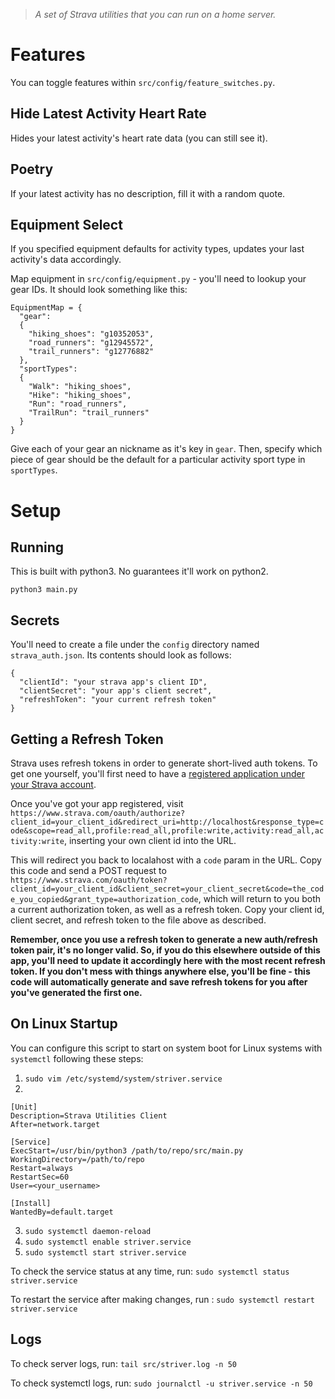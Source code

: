 > *A set of Strava utilities that you can run on a home server.*

# Features
You can toggle features within `src/config/feature_switches.py`.

## Hide Latest Activity Heart Rate
Hides your latest activity's heart rate data (you can still see it).

## Poetry
If your latest activity has no description, fill it with a random quote.

## Equipment Select
If you specified equipment defaults for activity types, updates your last activity's data accordingly.

Map equipment in `src/config/equipment.py` - you'll need to lookup your gear IDs. It should look something like this:

```
EquipmentMap = {
  "gear":
  {
    "hiking_shoes": "g10352053",
    "road_runners": "g12945572",
    "trail_runners": "g12776882"
  },
  "sportTypes":
  {
    "Walk": "hiking_shoes",
    "Hike": "hiking_shoes",
    "Run": "road_runners",
    "TrailRun": "trail_runners"
  }
}
```

Give each of your gear an nickname as it's key in `gear`. Then, specify which piece of gear should be the default for a particular activity sport type in `sportTypes`.

# Setup

## Running
This is built with python3. No guarantees it'll work on python2.

```
python3 main.py
```

## Secrets
You'll need to create a file under the `config` directory named `strava_auth.json`. Its contents should look as follows:

```
{
  "clientId": "your strava app's client ID",
  "clientSecret": "your app's client secret",
  "refreshToken": "your current refresh token"
}
```

## Getting a Refresh Token
Strava uses refresh tokens in order to generate short-lived auth tokens. To get one yourself, you'll first need to have a [registered application under your Strava account](https://www.strava.com/settings/api).

Once you've got your app registered, visit `https://www.strava.com/oauth/authorize?client_id=your_client_id&redirect_uri=http://localhost&response_type=code&scope=read_all,profile:read_all,profile:write,activity:read_all,activity:write`, inserting your own client id into the URL.

This will redirect you back to localahost with a `code` param in the URL. Copy this code and send a POST request to `https://www.strava.com/oauth/token?client_id=your_client_id&client_secret=your_client_secret&code=the_code_you_copied&grant_type=authorization_code`, which will return to you both a current authorization token, as well as a refresh token. Copy your client id, client secret, and refresh token to the file above as described.

**Remember, once you use a refresh token to generate a new auth/refresh token pair, it's no longer valid. So, if you do this elsewhere outside of this app, you'll need to update it accordingly here with the most recent refresh token. If you don't mess with things anywhere else, you'll be fine - this code will automatically generate and save refresh tokens for you after you've generated the first one.**

## On Linux Startup
You can configure this script to start on system boot for Linux systems with `systemctl` following these steps:

1. `sudo vim /etc/systemd/system/striver.service`
2.
```
[Unit]
Description=Strava Utilities Client
After=network.target

[Service]
ExecStart=/usr/bin/python3 /path/to/repo/src/main.py
WorkingDirectory=/path/to/repo
Restart=always
RestartSec=60
User=<your_username>

[Install]
WantedBy=default.target
```
3. `sudo systemctl daemon-reload`
4. `sudo systemctl enable striver.service`
5. `sudo systemctl start striver.service`

To check the service status at any time, run: `sudo systemctl status striver.service`

To restart the service after making changes, run : `sudo systemctl restart striver.service`

## Logs
To check server logs, run: `tail src/striver.log -n 50`

To check systemctl logs, run: `sudo journalctl -u striver.service -n 50`
